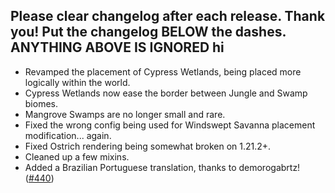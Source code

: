 Please clear changelog after each release.
Thank you!
Put the changelog BELOW the dashes. ANYTHING ABOVE IS IGNORED
hi
-----------------
- Revamped the placement of Cypress Wetlands, being placed more logically within the world.
- Cypress Wetlands now ease the border between Jungle and Swamp biomes.
- Mangrove Swamps are no longer small and rare.
- Fixed the wrong config being used for Windswept Savanna placement modification... again.
- Fixed Ostrich rendering being somewhat broken on 1.21.2+.
- Cleaned up a few mixins.
- Added a Brazilian Portuguese translation, thanks to demorogabrtz! ([#440](https://github.com/FrozenBlock/WilderWild/pull/440))
